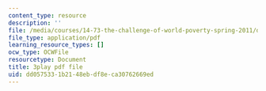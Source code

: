 ```yaml
---
content_type: resource
description: ''
file: /media/courses/14-73-the-challenge-of-world-poverty-spring-2011/dd0575331b2148ebdf8eca30762669ed_LLdc7VyZHt4.pdf
file_type: application/pdf
learning_resource_types: []
ocw_type: OCWFile
resourcetype: Document
title: 3play pdf file
uid: dd057533-1b21-48eb-df8e-ca30762669ed
---
```

